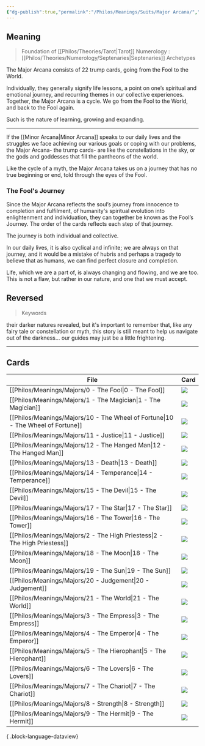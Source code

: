 ```yaml
---
{"dg-publish":true,"permalink":"/Philos/Meanings/Suits/Major Arcana/","contentClasses":"cards cards-2-3 table-max"}
---
```


## Meaning

> Foundation of [[Philos/Theories/Tarot\|Tarot]]
> Numerology : [[Philos/Theories/Numerology/Septenaries\|Septenaries]]
> Archetypes

The Major Arcana consists of 22 trump cards, going from the Fool to the World. 

Individually, they generally signify life lessons, a point on one’s spiritual and emotional journey, and recurring themes in our collective experiences. 
Together, the Major Arcana is a cycle. We go from the Fool to the World, and back to the Fool again. 

Such is the nature of learning, growing and expanding.

---

If the [[Minor Arcana\|Minor Arcana]] speaks to our daily lives and the struggles we face achieving our various goals or coping with our problems, the Major Arcana- the trump cards- are like the constellations in the sky, or the gods and goddesses that fill the pantheons of the world. 

Like the cycle of a myth, the Major Arcana takes us on a journey that has no true beginning or end, told through the eyes of the Fool.

### The Fool's Journey

Since the Major Arcana reflects the soul’s journey from innocence to completion and fulfilment, of humanity's spiritual evolution into enlightenment and individuation, they can together be known as the Fool’s Journey. The order of the cards reflects each step of that journey. 

The journey is both individual and collective.

In our daily lives, it is also cyclical and infinite; we are always on that journey, and it would be a mistake of hubris and perhaps a tragedy to believe that as humans, we can find perfect closure and completion. 

Life, which we are a part of, is always changing and flowing, and we are too. This is not a flaw, but rather in our nature, and one that we must accept.

## Reversed

> Keywords

their darker natures revealed, but it's important to remember that, like any fairy tale or constellation or myth, this story is still meant to help us navigate out of the darkness... our guides may just be a little frightening.


****
## Cards
| File                                                                               | Card                                                                                       |
| ---------------------------------------------------------------------------------- | ------------------------------------------------------------------------------------------ |
| [[Philos/Meanings/Majors/0 - The Fool\|0 - The Fool]]                           | ![](https://upload.wikimedia.org/wikipedia/commons/9/90/RWS_Tarot_00_Fool.jpg)             |
| [[Philos/Meanings/Majors/1 - The Magician\|1 - The Magician]]                   | ![](https://upload.wikimedia.org/wikipedia/commons/d/de/RWS_Tarot_01_Magician.jpg)         |
| [[Philos/Meanings/Majors/10 - The Wheel of Fortune\|10 - The Wheel of Fortune]] | ![](https://upload.wikimedia.org/wikipedia/commons/3/3c/RWS_Tarot_10_Wheel_of_Fortune.jpg) |
| [[Philos/Meanings/Majors/11 - Justice\|11 - Justice]]                           | ![](https://upload.wikimedia.org/wikipedia/commons/e/e0/RWS_Tarot_11_Justice.jpg)          |
| [[Philos/Meanings/Majors/12 - The Hanged Man\|12 - The Hanged Man]]             | ![](https://upload.wikimedia.org/wikipedia/commons/2/2b/RWS_Tarot_12_Hanged_Man.jpg)       |
| [[Philos/Meanings/Majors/13 - Death\|13 - Death]]                               | ![](https://upload.wikimedia.org/wikipedia/commons/d/d7/RWS_Tarot_13_Death.jpg)            |
| [[Philos/Meanings/Majors/14 - Temperance\|14 - Temperance]]                     | ![](https://upload.wikimedia.org/wikipedia/commons/f/f8/RWS_Tarot_14_Temperance.jpg)       |
| [[Philos/Meanings/Majors/15 - The Devil\|15 - The Devil]]                       | ![](https://upload.wikimedia.org/wikipedia/commons/5/55/RWS_Tarot_15_Devil.jpg)            |
| [[Philos/Meanings/Majors/17 - The Star\|17 - The Star]]                         | ![](https://upload.wikimedia.org/wikipedia/commons/d/db/RWS_Tarot_17_Star.jpg)             |
| [[Philos/Meanings/Majors/16 - The Tower\|16 - The Tower]]                       | ![](https://upload.wikimedia.org/wikipedia/commons/5/53/RWS_Tarot_16_Tower.jpg)            |
| [[Philos/Meanings/Majors/2 - The High Priestess\|2 - The High Priestess]]       | ![](https://upload.wikimedia.org/wikipedia/commons/8/88/RWS_Tarot_02_High_Priestess.jpg)   |
| [[Philos/Meanings/Majors/18 - The Moon\|18 - The Moon]]                         | ![](https://upload.wikimedia.org/wikipedia/commons/7/7f/RWS_Tarot_18_Moon.jpg)             |
| [[Philos/Meanings/Majors/19 - The Sun\|19 - The Sun]]                           | ![](https://upload.wikimedia.org/wikipedia/commons/1/17/RWS_Tarot_19_Sun.jpg)              |
| [[Philos/Meanings/Majors/20 - Judgement\|20 - Judgement]]                       | ![](https://upload.wikimedia.org/wikipedia/commons/d/dd/RWS_Tarot_20_Judgement.jpg)        |
| [[Philos/Meanings/Majors/21 - The World\|21 - The World]]                       | ![](https://upload.wikimedia.org/wikipedia/commons/f/ff/RWS_Tarot_21_World.jpg)            |
| [[Philos/Meanings/Majors/3 - The Empress\|3 - The Empress]]                     | ![](https://upload.wikimedia.org/wikipedia/commons/d/d2/RWS_Tarot_03_Empress.jpg)          |
| [[Philos/Meanings/Majors/4 - The Emperor\|4 - The Emperor]]                     | ![](https://upload.wikimedia.org/wikipedia/commons/c/c3/RWS_Tarot_04_Emperor.jpg)          |
| [[Philos/Meanings/Majors/5 - The Hierophant\|5 - The Hierophant]]               | ![](https://upload.wikimedia.org/wikipedia/commons/8/8d/RWS_Tarot_05_Hierophant.jpg)       |
| [[Philos/Meanings/Majors/6 - The Lovers\|6 - The Lovers]]                       | ![](https://upload.wikimedia.org/wikipedia/commons/3/3a/TheLovers.jpg)                     |
| [[Philos/Meanings/Majors/7 - The Chariot\|7 - The Chariot]]                     | ![](https://upload.wikimedia.org/wikipedia/commons/9/9b/RWS_Tarot_07_Chariot.jpg)          |
| [[Philos/Meanings/Majors/8 - Strength\|8 - Strength]]                           | ![](https://upload.wikimedia.org/wikipedia/commons/f/f5/RWS_Tarot_08_Strength.jpg)         |
| [[Philos/Meanings/Majors/9 - The Hermit\|9 - The Hermit]]                       | ![](https://upload.wikimedia.org/wikipedia/commons/4/4d/RWS_Tarot_09_Hermit.jpg)           |

{ .block-language-dataview}
